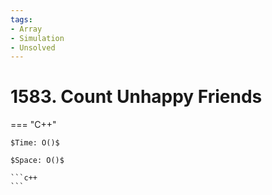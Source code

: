 ```yaml
---
tags:
- Array
- Simulation
- Unsolved
---
```



# 1583. Count Unhappy Friends

=== "C++"

    $Time: O()$

    $Space: O()$

    ```c++
    ```